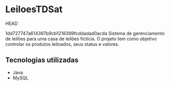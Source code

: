 # LeiloesTDSat
 HEAD


1dd727747a614397b9cb1218399fcddadad0acda
Sistema de gerenciamento de leilões para uma casa de leilões fictícia. O projeto tem como objetivo controlar os produtos leiloados, seus status e valores.

## Tecnologias utilizadas
- Java
- MySQL
